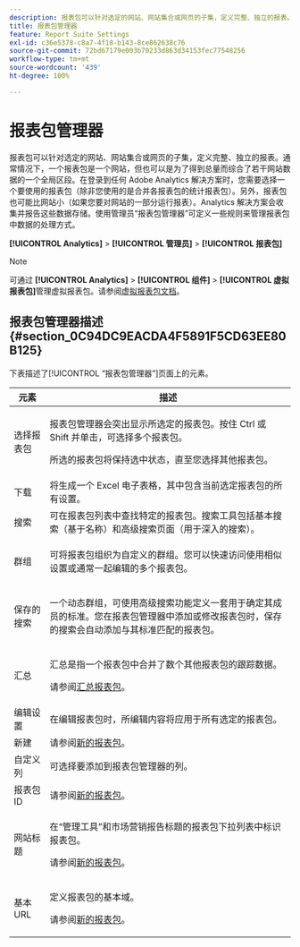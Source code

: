 ```yaml
---
description: 报表包可以针对选定的网站、网站集合或网页的子集，定义完整、独立的报表。
title: 报表包管理器
feature: Report Suite Settings
exl-id: c36e5378-c8a7-4f18-b143-8ce862638c76
source-git-commit: 72bd67179e003b70233d863d34153fec77548256
workflow-type: tm+mt
source-wordcount: '439'
ht-degree: 100%

---
```


# 报表包管理器

报表包可以针对选定的网站、网站集合或网页的子集，定义完整、独立的报表。通常情况下，一个报表包是一个网站，但也可以是为了得到总量而综合了若干网站数据的一个全局区段。在登录到任何 Adobe Analytics 解决方案时，您需要选择一个要使用的报表包（除非您使用的是合并各报表包的统计报表包）。另外，报表包也可能比网站小（如果您要对网站的一部分运行报表）。Analytics 解决方案会收集并报告这些数据存储。使用管理员“报表包管理器”可定义一些规则来管理报表包中数据的处理方式。

**[!UICONTROL Analytics]** > **[!UICONTROL 管理员]** > **[!UICONTROL 报表包]**

>[!NOTE]
>
>可通过 **[!UICONTROL Analytics]** > **[!UICONTROL 组件]** > **[!UICONTROL 虚拟报表包]**&#x200B;管理虚拟报表包。请参阅[虚拟报表包文档](/help/components/vrs/vrs-about.md)。

## 报表包管理器描述 {#section_0C94DC9EACDA4F5891F5CD63EE80B125}

下表描述了[!UICONTROL “报表包管理器”]页面上的元素。

<table id="table_F739FBD8DB8D409E916F12F61C5953D0"> 
 <thead> 
  <tr> 
   <th colname="col1" class="entry"> 元素 </th> 
   <th colname="col2" class="entry"> 描述 </th> 
  </tr> 
 </thead>
 <tbody> 
  <tr> 
   <td colname="col1"> <span class="wintitle"> 选择报表包</span> </td> 
   <td colname="col2"> <p><span class="wintitle">报表包管理器</span>会突出显示所选定的报表包。按住 <span class="uicontrol">Ctrl </span>或 <span class="uicontrol">Shift </span>并单击，可选择多个报表包。 </p> <p>所选的报表包将保持选中状态，直至您选择其他报表包。 </p> </td> 
  </tr> 
  <tr> 
   <td colname="col1"> <span class="wintitle"> 下载</span> </td> 
   <td colname="col2"> 将生成一个 Excel 电子表格，其中包含当前选定报表包的所有设置。 </td> 
  </tr> 
  <tr> 
   <td colname="col1"> <span class="wintitle"> 搜索</span> </td> 
   <td colname="col2"> 可在报表包列表中查找特定的报表包。搜索工具包括基本搜索（基于名称）和高级搜索页面（用于深入的搜索）。 </td> 
  </tr> 
  <tr> 
   <td colname="col1"> <span class="wintitle">群组 </span> </td> 
   <td colname="col2"> <p>可将报表包组织为自定义的群组。您可以快速访问使用相似设置或通常一起编辑的多个报表包。 </p> </td> 
  </tr> 
  <tr> 
   <td colname="col1"> <span class="wintitle"> 保存的搜索</span> </td> 
   <td colname="col2"> <p>一个动态群组，可使用<span class="wintitle">高级搜索</span>功能定义一套用于确定其成员的标准。您在<span class="wintitle">报表包管理器</span>中添加或修改报表包时，<span class="wintitle">保存的搜索</span>会自动添加与其标准匹配的报表包。 </p> </td> 
  </tr> 
  <tr> 
   <td colname="col1"> <span class="wintitle"> 汇总</span> </td> 
   <td colname="col2"> <p>汇总是指一个报表包中合并了数个其他报表包的跟踪数据。 </p> <p>请参阅<a href="/help/admin/c-manage-report-suites/rollup-report-suite.md">汇总报表包</a>。 </p> </td> 
  </tr> 
  <tr> 
   <td colname="col1"> <span class="wintitle"> 编辑设置</span> </td> 
   <td colname="col2"> 在编辑报表包时，所编辑内容将应用于所有选定的报表包。 </td> 
  </tr> 
  <tr> 
   <td colname="col1"> <span class="wintitle"> 新建</span> </td> 
   <td colname="col2">请参阅<a href="/help/admin/c-manage-report-suites/c-new-report-suite/new-report-suite.md">新的报表包</a>。 </td> 
  </tr> 
  <tr> 
   <td colname="col1"> <span class="wintitle"> 自定义列</span> </td> 
   <td colname="col2">可选择要添加到<span class="wintitle">报表包管理器</span>的列。 </td> 
  </tr> 
  <tr> 
   <td colname="col1"> <span class="wintitle"> 报表包 ID</span> </td> 
   <td colname="col2">请参阅<a href="/help/admin/c-manage-report-suites/c-new-report-suite/new-report-suite.md">新的报表包</a>。 </td> 
  </tr> 
  <tr> 
   <td colname="col1"> <span class="wintitle"> 网站标题</span> </td> 
   <td colname="col2"> <p>在“管理工具”和市场营销报告标题的报表包下拉列表中标识报表包。 </p> <p>请参阅<a href="/help/admin/c-manage-report-suites/c-new-report-suite/new-report-suite.md">新的报表包</a>。 </p> </td> 
  </tr> 
  <tr> 
   <td colname="col1"> <span class="wintitle"> 基本 URL</span> </td> 
   <td colname="col2"> <p>定义报表包的基本域。 </p> <p>请参阅<a href="/help/admin/c-manage-report-suites/c-new-report-suite/new-report-suite.md">新的报表包</a>。 </p> </td> 
  </tr> 
 </tbody> 
</table>
